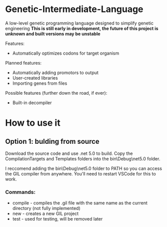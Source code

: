 # Genetic-Intermediate-Language
A low-level genetic programming language designed to simplify genetic engineering
**This is still early in development, the future of this project is unknown and built versions may be unstable**

Features:
* Automatically optimizes codons for target organism

Planned features:
* Automatically adding promotors to output
* User-created libraries
* Importing genes from files

Possible features (further down the road, if ever):
* Built-in decompiler

# How to use it
## Option 1: bulding from source
Download the source code and use .net 5.0 to build.
Copy the CompilationTargets and Templates folders into the bin\Debug\net5.0 folder.

I reccomend adding the bin\Debug\net5.0 folder to PATH so you can access the GIL compiler from anywhere. You'll need to restart VSCode for this to work. 

### Commands:
* compile - compiles the .gil file with the same name as the current directory (not fully implemented)
* new - creates a new GIL project
* test - used for testing, will be removed later
